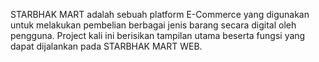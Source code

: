 STARBHAK MART adalah sebuah platform E-Commerce yang digunakan untuk melakukan pembelian berbagai jenis barang secara digital oleh pengguna.  Project kali ini berisikan tampilan utama beserta fungsi yang dapat dijalankan pada STARBHAK MART WEB.
